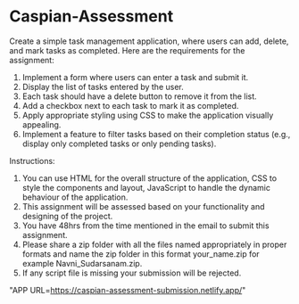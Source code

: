 ﻿# Caspian-Assessment
Create a simple task management application, where users can add, delete, and mark tasks as
completed. Here are the requirements for the assignment:
1. Implement a form where users can enter a task and submit it.
2. Display the list of tasks entered by the user.
3. Each task should have a delete button to remove it from the list.
4. Add a checkbox next to each task to mark it as completed.
5. Apply appropriate styling using CSS to make the application visually appealing.
6. Implement a feature to filter tasks based on their completion status (e.g., display only
completed tasks or only pending tasks).

Instructions:
1. You can use HTML for the overall structure of the application, CSS to style the
components and layout, JavaScript to handle the dynamic behaviour of the
application.
2. This assignment will be assessed based on your functionality and designing of the
project.
3. You have 48hrs from the time mentioned in the email to submit this assignment.
4. Please share a zip folder with all the files named appropriately in proper formats and
name the zip folder in this format your_name.zip for example Navni_Sudarsanam.zip.
5. If any script file is missing your submission will be rejected.

"APP URL=https://caspian-assessment-submission.netlify.app/" 
